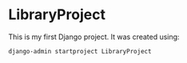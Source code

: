 # LibraryProject

This is my first Django project. It was created using:

```bash
django-admin startproject LibraryProject


